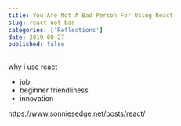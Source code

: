 ```yaml
---
title: You Are Not A Bad Person For Using React
slug: react-not-bad
categories: ['Reflections']
date: 2019-08-27
published: false
---
```


why i use react

- job
- beginner friendliness
- innovation

https://www.sonniesedge.net/posts/react/
